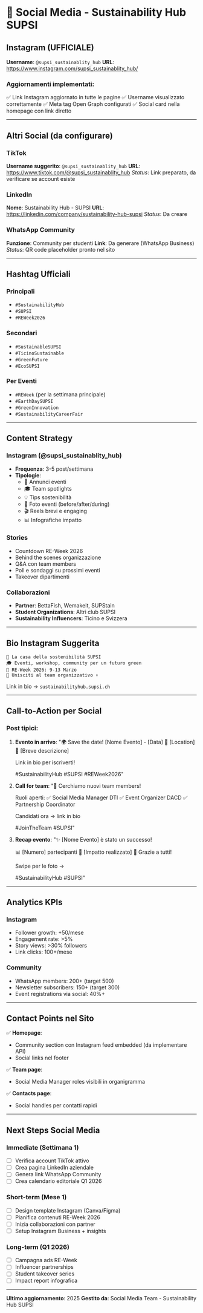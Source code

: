# 📱 Social Media - Sustainability Hub SUPSI

## Instagram (UFFICIALE)
**Username**: `@supsi_sustainablity_hub`
**URL**: https://www.instagram.com/supsi_sustainablity_hub/

### Aggiornamenti implementati:
✅ Link Instagram aggiornato in tutte le pagine
✅ Username visualizzato correttamente
✅ Meta tag Open Graph configurati
✅ Social card nella homepage con link diretto

---

## Altri Social (da configurare)

### TikTok
**Username suggerito**: `@supsi_sustainablity_hub`
**URL**: https://www.tiktok.com/@supsi_sustainablity_hub
*Status*: Link preparato, da verificare se account esiste

### LinkedIn
**Nome**: Sustainability Hub - SUPSI
**URL**: https://linkedin.com/company/sustainability-hub-supsi
*Status*: Da creare

### WhatsApp Community
**Funzione**: Community per studenti
**Link**: Da generare (WhatsApp Business)
*Status*: QR code placeholder pronto nel sito

---

## Hashtag Ufficiali

### Principali
- `#SustainabilityHub`
- `#SUPSI`
- `#REWeek2026`

### Secondari
- `#SustainableSUPSI`
- `#TicinoSustainable`
- `#GreenFuture`
- `#EcoSUPSI`

### Per Eventi
- `#REWeek` (per la settimana principale)
- `#EarthDaySUPSI`
- `#GreenInnovation`
- `#SustainabilityCareerFair`

---

## Content Strategy

### Instagram (@supsi_sustainablity_hub)
- **Frequenza**: 3-5 post/settimana
- **Tipologie**:
  - 📅 Annunci eventi
  - 🎓 Team spotlights
  - 💡 Tips sostenibilità
  - 📸 Foto eventi (before/after/during)
  - 🎬 Reels brevi e engaging
  - 📊 Infografiche impatto

### Stories
- Countdown RE-Week 2026
- Behind the scenes organizzazione
- Q&A con team members
- Poll e sondaggi su prossimi eventi
- Takeover dipartimenti

### Collaborazioni
- **Partner**: BettaFish, Wemakeit, SUPStain
- **Student Organizations**: Altri club SUPSI
- **Sustainability Influencers**: Ticino e Svizzera

---

## Bio Instagram Suggerita

```
🌱 La casa della sostenibilità SUPSI
🎓 Eventi, workshop, community per un futuro green
📅 RE-Week 2026: 9-13 Marzo
🔗 Unisciti al team organizzativo ⬇️
```

Link in bio → `sustainabilityhub.supsi.ch`

---

## Call-to-Action per Social

### Post tipici:
1. **Evento in arrivo**:
   "🌍 Save the date! [Nome Evento] - [Data]
   📍 [Location]
   🎯 [Breve descrizione]

   Link in bio per iscriverti!

   #SustainabilityHub #SUPSI #REWeek2026"

2. **Call for team**:
   "🚀 Cerchiamo nuovi team members!

   Ruoli aperti:
   ✅ Social Media Manager DTI
   ✅ Event Organizer DACD
   ✅ Partnership Coordinator

   Candidati ora → link in bio

   #JoinTheTeam #SUPSI"

3. **Recap evento**:
   "✨ [Nome Evento] è stato un successo!

   📊 [Numero] partecipanti
   💚 [Impatto realizzato]
   🙏 Grazie a tutti!

   Swipe per le foto →

   #SustainabilityHub #SUPSI"

---

## Analytics KPIs

### Instagram
- Follower growth: +50/mese
- Engagement rate: >5%
- Story views: >30% followers
- Link clicks: 100+/mese

### Community
- WhatsApp members: 200+ (target 500)
- Newsletter subscribers: 150+ (target 300)
- Event registrations via social: 40%+

---

## Contact Points nel Sito

✅ **Homepage**:
- Community section con Instagram feed embedded (da implementare API)
- Social links nel footer

✅ **Team page**:
- Social Media Manager roles visibili in organigramma

✅ **Contacts page**:
- Social handles per contatti rapidi

---

## Next Steps Social Media

### Immediate (Settimana 1)
- [ ] Verifica account TikTok attivo
- [ ] Crea pagina LinkedIn aziendale
- [ ] Genera link WhatsApp Community
- [ ] Crea calendario editoriale Q1 2026

### Short-term (Mese 1)
- [ ] Design template Instagram (Canva/Figma)
- [ ] Pianifica contenuti RE-Week 2026
- [ ] Inizia collaborazioni con partner
- [ ] Setup Instagram Business + insights

### Long-term (Q1 2026)
- [ ] Campagna ads RE-Week
- [ ] Influencer partnerships
- [ ] Student takeover series
- [ ] Impact report infografica

---

**Ultimo aggiornamento**: 2025
**Gestito da**: Social Media Team - Sustainability Hub SUPSI